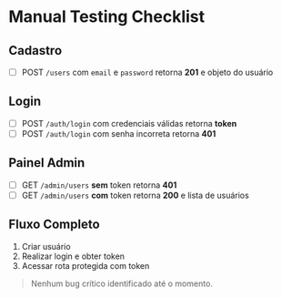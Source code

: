 # Manual Testing Checklist

## Cadastro
- [ ] POST `/users` com `email` e `password` retorna **201** e objeto do usuário

## Login
- [ ] POST `/auth/login` com credenciais válidas retorna **token**
- [ ] POST `/auth/login` com senha incorreta retorna **401**

## Painel Admin
- [ ] GET `/admin/users` **sem** token retorna **401**
- [ ] GET `/admin/users` **com** token retorna **200** e lista de usuários

## Fluxo Completo
1. Criar usuário
2. Realizar login e obter token
3. Acessar rota protegida com token

> Nenhum bug crítico identificado até o momento.
